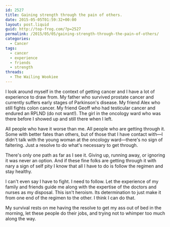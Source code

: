 ```yaml
---
id: 2527
title: Gaining strength through the pain of others.
date: 2015-05-05T01:59:32+00:00
layout: post.liquid
guid: http://top-frog.com/?p=2527
permalink: /2015/05/05/gaining-strength-through-the-pain-of-others/
categories:
  - Cancer
tags:
  - cancer
  - experience
  - friends
  - strength
threads:
  - The Wailing Wookiee
---
```

I look around myself in the context of getting cancer and I have a lot of experience to draw from. My father who survived prostate cancer and currently suffers early stages of Parkinson's disease. My friend Alex who still fights colon cancer. My friend Geoff who had testicular cancer and endured an RPLND (do not want!). The girl in the oncology ward who was there before I showed up and still there when I left.

All people who have it worse than me. All people who are getting through it. Some with better fates than others, but of those that I have contact with&mdash;I didn't talk with the young woman at the oncology ward&mdash;there's no sign of faltering. Just a resolve to do what's necessary to get through.

There's only one path as far as I see it. Giving up, running away, or ignoring it was never an option. And if these fine folks are getting through it with nary a sign of self pity I know that all I have to do is follow the regimen and stay healthy. 

I can't even say I have to fight. I need to follow. Let the experience of my family and friends guide me along with the expertise of the doctors and nurses as my disposal. This isn't heroism. Its determination to just make it from one end of the regimen to the other. I think I can do that.

My survival rests on me having the resolve to get my ass out of bed in the morning, let these people do their jobs, and trying not to whimper too much along the way.
